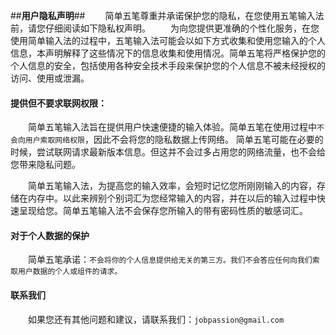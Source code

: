 ##**用户隐私声明**##
&emsp;&emsp;简单五笔尊重并承诺保护您的隐私，在您使用五笔输入法前，请您仔细阅读如下隐私权声明。
&emsp;&emsp;为向您提供更准确的个性化服务，在您使用简单输入法的过程中，五笔输入法可能会以如下方式收集和使用您输入的个人信息，本声明解释了这些情况下的信息收集和使用情况。简单五笔将严格保护您的个人信息的安全，包括使用各种安全技术手段来保护您的个人信息不被未经授权的访问、使用或泄漏。
#### 提供但不要求联网权限：
&emsp;&emsp;简单五笔输入法旨在提供用户快速便捷的输入体验。简单五笔在使用过程中`不会向用户索取网络权限`，因此不会将您的隐私数据上传网络。
简单五笔可能在必要的时候，尝试联网请求最新版本信息。但这并不会过多占用您的网络流量，也不会给您带来隐私问题。

&emsp;&emsp;简单五笔输入法，为提高您的输入效率，会短时记忆您所刚刚输入的内容，存储在内存中。以此来辨别个别词汇为您经常输入的内容，并在以后的输入过程中快速呈现给您。简单五笔输入法不会保存您所输入的带有密码性质的敏感词汇。
#### 对于个人数据的保护
&emsp;&emsp;简单五笔承诺：`不会将你的个人信息提供给无关的第三方。我们不会答应任何向我们索取用户数据的个人或组件的请求。`
#### 联系我们
&emsp;&emsp;如果您还有其他问题和建议，请联系我们：`jobpassion@gmail.com`
